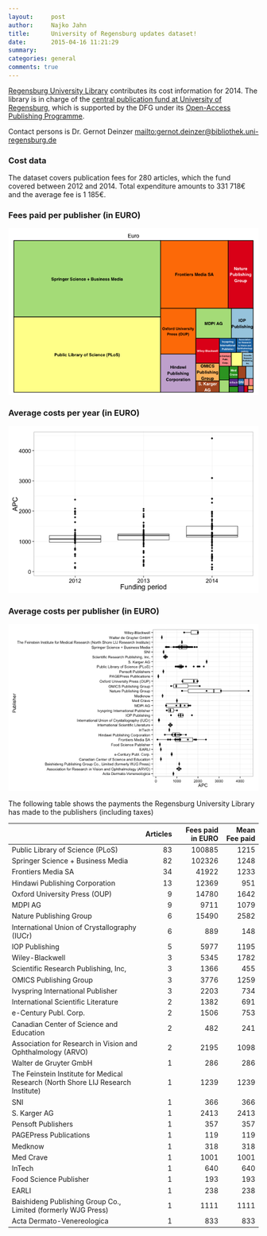 ```yaml
---
layout:     post
author:		Najko Jahn
title:      University of Regensburg updates dataset!
date:       2015-04-16 11:21:29
summary:    
categories: general
comments: true
---
```




[Regensburg University Library](http://www.uni-regensburg.de/library/index.html) contributes its cost information for 2014. The library is in charge of the [central publication  fund at University of Regensburg](http://oa.uni-regensburg.de/), which is supported by the DFG under its [Open-Access Publishing Programme](http://www.dfg.de/en/research_funding/programmes/infrastructure/lis/funding_opportunities/open_access_publishing/index.html).

Contact persons is Dr. Gernot Deinzer <mailto:gernot.deinzer@bibliothek.uni-regensburg.de>



### Cost data



The dataset covers publication fees for 280 articles, which the fund covered between 2012 and 2014. Total expenditure amounts to 331 718€ and the average fee is 1 185€.


### Fees paid per publisher (in EURO)

![plot of chunk tree_ru](/figure/tree_ru-1.png) 

###  Average costs per year (in EURO)

![plot of chunk box_ru_year](/figure/box_ru_year-1.png) 

###  Average costs per publisher (in EURO)

![plot of chunk box_ru_publisher](/figure/box_ru_publisher-1.png) 

The following table shows the payments the Regensburg University Library has made to the publishers (including taxes)


|                                                                                  | Articles| Fees paid in EURO| Mean Fee paid|
|:---------------------------------------------------------------------------------|--------:|-----------------:|-------------:|
|Public Library of Science (PLoS)                                                  |       83|            100885|          1215|
|Springer Science + Business Media                                                 |       82|            102326|          1248|
|Frontiers Media SA                                                                |       34|             41922|          1233|
|Hindawi Publishing Corporation                                                    |       13|             12369|           951|
|Oxford University Press (OUP)                                                     |        9|             14780|          1642|
|MDPI AG                                                                           |        9|              9711|          1079|
|Nature Publishing Group                                                           |        6|             15490|          2582|
|International Union of Crystallography (IUCr)                                     |        6|               889|           148|
|IOP Publishing                                                                    |        5|              5977|          1195|
|Wiley-Blackwell                                                                   |        3|              5345|          1782|
|Scientific Research Publishing, Inc,                                              |        3|              1366|           455|
|OMICS Publishing Group                                                            |        3|              3776|          1259|
|Ivyspring International Publisher                                                 |        3|              2203|           734|
|International Scientific Literature                                               |        2|              1382|           691|
|e-Century Publ. Corp.                                                             |        2|              1506|           753|
|Canadian Center of Science and Education                                          |        2|               482|           241|
|Association for Research in Vision and Ophthalmology (ARVO)                       |        2|              2195|          1098|
|Walter de Gruyter GmbH                                                            |        1|               286|           286|
|The Feinstein Institute for Medical Research (North Shore LIJ Research Institute) |        1|              1239|          1239|
|SNI                                                                               |        1|               366|           366|
|S. Karger AG                                                                      |        1|              2413|          2413|
|Pensoft Publishers                                                                |        1|               357|           357|
|PAGEPress Publications                                                            |        1|               119|           119|
|Medknow                                                                           |        1|               318|           318|
|Med Crave                                                                         |        1|              1001|          1001|
|InTech                                                                            |        1|               640|           640|
|Food Science Publisher                                                            |        1|               193|           193|
|EARLI                                                                             |        1|               238|           238|
|Baishideng Publishing Group Co., Limited (formerly WJG Press)                     |        1|              1111|          1111|
|Acta Dermato-Venereologica                                                        |        1|               833|           833|

